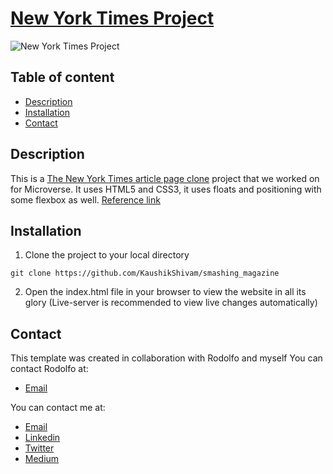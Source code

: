 # [New York Times Project](https://raw.githack.com/KaushikShivam/newyork-times-clone/development/index.html) 

![New York Times Project](screenshot.png)

## Table of content
- [Description](#description)
- [Installation](#installation)
- [Contact](#contact)

## Description
This is a [The New York Times article page clone](https://raw.githack.com/KaushikShivam/newyork-times-clone/development/index.html) project that we worked on for Microverse. It uses HTML5 and CSS3,
it uses floats and positioning with some flexbox as well. 
[Reference link](https://www.nytimes.com/2014/03/18/science/space/detection-of-waves-in-space-buttresses-landmark-theory-of-big-bang.html?_r=0)


## Installation

1. Clone the project to your local directory
```
git clone https://github.com/KaushikShivam/smashing_magazine
```
2. Open the index.html file in your browser to view the website in all its glory (Live-server is recommended to view live changes automatically)

## Contact
This template was created in collaboration with Rodolfo and myself
You can contact Rodolfo at:
- [Email](acosta.rodolfo.rca@gmail.com)

You can contact me at:
- [Email](shivamkaushikofficial@gmail.com)
- [Linkedin](https://www.linkedin.com/in/shivam-kaushik-bb8162102/)
- [Twitter](https://twitter.com/kShivamDev)
- [Medium](https://medium.com/@shivamkaushikofficial)


